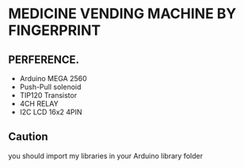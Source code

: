 # MEDICINE VENDING MACHINE BY FINGERPRINT

## PERFERENCE.

* Arduino MEGA 2560
* Push-Pull solenoid
* TIP120 Transistor
* 4CH RELAY 
* I2C LCD 16x2 4PIN

## Caution

you should import my libraries in your Arduino library folder
